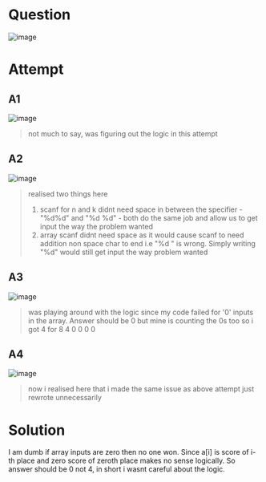 # Question
![image](https://github.com/user-attachments/assets/319b45d6-ed87-4686-849c-562972a9b73c)

# Attempt
## A1
![image](https://github.com/user-attachments/assets/7eece688-1e2a-4e31-b5bd-8371a04fdaf2)

> not much to say, was figuring out the logic in this attempt
## A2
![image](https://github.com/user-attachments/assets/3b3a56c9-7513-471a-bf07-8cc80d3663ca)

> realised two things here
> 1. scanf for n and k didnt need space in between the specifier - "%d%d" and "%d %d" - both do the same job and allow us to get input the way the problem wanted
> 2. array scanf didnt need space as it would cause scanf to need addition non space char to end i.e "%d " is wrong. Simply writing "%d" would still get input the way problem wanted
## A3
![image](https://github.com/user-attachments/assets/7161ecbf-8026-4348-8a9f-5fb39c01a9e0)

> was playing around with the logic since my code failed for '0' inputs in the array. Answer should be 0 but mine is counting the 0s too so i got 4 for
> 8 4
> 0 0 0 0

## A4
![image](https://github.com/user-attachments/assets/61853c35-a393-44a2-aaa5-24f9cb779a71)

> now i realised here that i made the same issue as above attempt just rewrote unnecessarily

# Solution
I am dumb if array inputs are zero then no one won. Since a[i] is score of i-th place and zero score of zeroth place makes no sense logically. So answer should be 0 not 4, in short i wasnt careful about the logic.
